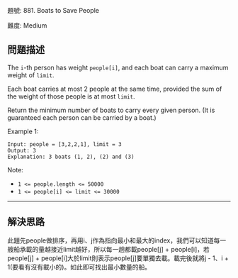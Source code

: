 題號: 881. Boats to Save People

難度: Medium

## 問題描述
The `i`-th person has weight `people[i]`, and each boat can carry a maximum weight of `limit`.

Each boat carries at most 2 people at the same time, provided the sum of the weight of those people is at most `limit`.

Return the minimum number of boats to carry every given person.  (It is guaranteed each person can be carried by a boat.)

 

Example 1:
```
Input: people = [3,2,2,1], limit = 3
Output: 3
Explanation: 3 boats (1, 2), (2) and (3)
```



Note:

- `1 <= people.length <= 50000`
- `1 <= people[i] <= limit <= 30000`


---
## 解決思路
此題先people做排序，再用i、j作為指向最小和最大的index，我們可以知道每一艘船承載的量越接近limit越好，所以每一趟都載people[j] + people[i]，若people[j] + people[i]大於limit則表示people[j]要單獨去載。載完後就將j - 1、i + 1(要看有沒有載小的)。如此即可找出最小數量的船。
